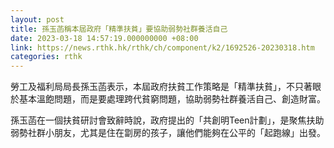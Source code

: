 ```yaml
---
layout: post
title: 孫玉菡稱本屆政府「精準扶貧」要協助弱勢社群養活自己
date: 2023-03-18 14:57:19.000000000 +08:00
link: https://news.rthk.hk/rthk/ch/component/k2/1692526-20230318.htm
categories: rthk
---
```


勞工及福利局局長孫玉菡表示，本屆政府扶貧工作策略是「精準扶貧」，不只著眼於基本溫飽問題，而是要處理跨代貧窮問題，協助弱勢社群養活自己、創造財富。

孫玉菡在一個扶貧研討會致辭時說，政府提出的「共創明Teen計劃」，是聚焦扶助弱勢社群小朋友，尤其是住在劏房的孩子，讓他們能夠在公平的「起跑線」出發。
